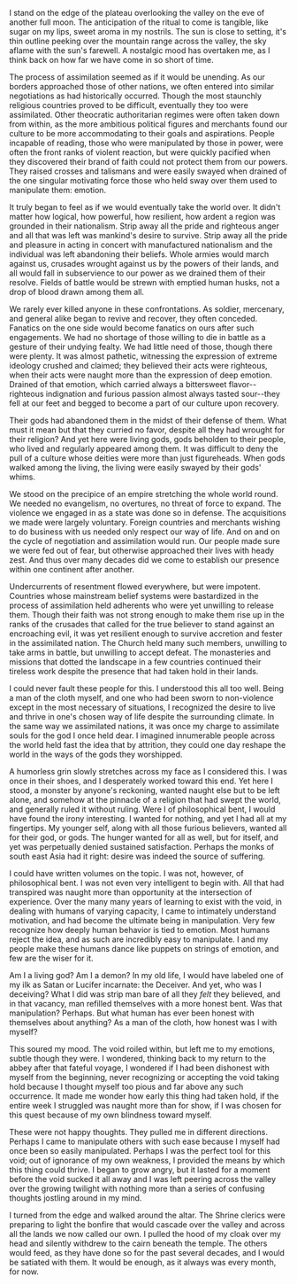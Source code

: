 I stand on the edge of the plateau overlooking the valley on the eve of another full moon. The anticipation of the ritual to come is tangible, like sugar on my lips, sweet aroma in my nostrils. The sun is close to setting, it's thin outline peeking over the mountain range across the valley, the sky aflame with the sun's farewell. A nostalgic mood has overtaken me, as I think back on how far we have come in so short of time.

The process of assimilation seemed as if it would be unending. As our borders approached those of other nations, we often entered into similar negotiations as had historically occurred. Though the most staunchly religious countries proved to be difficult, eventually they too were assimilated. Other theocratic authoritarian regimes were often taken down from within, as the more ambitious political figures and merchants found our culture to be more accommodating to their goals and aspirations. People incapable of reading, those who were manipulated by those in power, were often the front ranks of violent reaction, but were quickly pacified when they discovered their brand of faith could not protect them from our powers. They raised crosses and talismans and were easily swayed when drained of the one singular motivating force those who held sway over them used to manipulate them: emotion.

It truly began to feel as if we would eventually take the world over. It didn't matter how logical, how powerful, how resilient, how ardent a region was grounded in their nationalism. Strip away all the pride and righteous anger and all that was left was mankind's desire to survive. Strip away all the pride and pleasure in acting in concert with manufactured nationalism and the individual was left abandoning their beliefs. Whole armies would march against us, crusades wrought against us by the powers of their lands, and all would fall in subservience to our power as we drained them of their resolve. Fields of battle would be strewn with emptied human husks, not a drop of blood drawn among them all.

We rarely ever killed anyone in these confrontations. As soldier, mercenary, and general alike began to revive and recover, they often conceded. Fanatics on the one side would become fanatics on ours after such engagements. We had no shortage of those willing to die in battle as a gesture of their undying fealty. We had little need of those, though there were plenty. It was almost pathetic, witnessing the expression of extreme ideology crushed and claimed; they believed their acts were righteous, when their acts were naught more than the expression of deep emotion. Drained of that emotion, which carried always a bittersweet flavor--righteous indignation and furious passion almost always tasted sour--they fell at our feet and begged to become a part of our culture upon recovery.

Their gods had abandoned them in the midst of their defense of them. What must it mean but that they curried no favor, despite all they had wrought for their religion? And yet here were living gods, gods beholden to their people, who lived and regularly appeared among them. It was difficult to deny the pull of a culture whose deities were more than just figureheads. When gods walked among the living, the living were easily swayed by their gods' whims.

We stood on the precipice of an empire stretching the whole world round. We needed no evangelism, no overtures, no threat of force to expand. The violence we engaged in as a state was done so in defense. The acquisitions we made were largely voluntary. Foreign countries and merchants wishing to do business with us needed only respect our way of life. And on and on the cycle of negotiation and assimilation would run. Our people made sure we were fed out of fear, but otherwise approached their lives with heady zest. And thus over many decades did we come to establish our presence within one continent after another.

Undercurrents of resentment flowed everywhere, but were impotent. Countries whose mainstream belief systems were bastardized in the process of assimilation held adherents who were yet unwilling to release them. Though their faith was not strong enough to make them rise up in the ranks of the crusades that called for the true believer to stand against an encroaching evil, it was yet resilient enough to survive accretion and fester in the assimilated nation. The Church held many such members, unwilling to take arms in battle, but unwilling to accept defeat. The monasteries and missions that dotted the landscape in a few countries continued their tireless work despite the presence that had taken hold in their lands.

I could never fault these people for this. I understood this all too well. Being a man of the cloth myself, and one who had been sworn to non-violence except in the most necessary of situations, I recognized the desire to live and thrive in one's chosen way of life despite the surrounding climate. In the same way we assimilated nations, it was once my charge to assimilate souls for the god I once held dear. I imagined innumerable people across the world held fast the idea that by attrition, they could one day reshape the world in the ways of the gods they worshipped.

A humorless grin slowly stretches across my face as I considered this. I was once in their shoes, and I desperately worked toward this end. Yet here I stood, a monster by anyone's reckoning, wanted naught else but to be left alone, and somehow at the pinnacle of a religion that had swept the world, and generally ruled it without ruling. Were I of philosophical bent, I would have found the irony interesting. I wanted for nothing, and yet I had all at my fingertips. My younger self, along with all those furious believers, wanted all for their god, or gods. The hunger wanted for all as well, but for itself, and yet was perpetually denied sustained satisfaction. Perhaps the monks of south east Asia had it right: desire was indeed the source of suffering.

I could have written volumes on the topic. I was not, however, of philosophical bent. I was not even very intelligent to begin with. All that had transpired was naught more than opportunity at the intersection of experience. Over the many many years of learning to exist with the void, in dealing with humans of varying capacity, I came to intimately understand motivation, and had become the ultimate being in manipulation. Very few recognize how deeply human behavior is tied to emotion. Most humans reject the idea, and as such are incredibly easy to manipulate. I and my people make these humans dance like puppets on strings of emotion, and few are the wiser for it.

Am I a living god? Am I a demon? In my old life, I would have labeled one of my ilk as Satan or Lucifer incarnate: the Deceiver. And yet, who was I deceiving? What I did was strip man bare of all they *felt* they believed, and in that vacancy, man refilled themselves with a more honest bent. Was that manipulation? Perhaps. But what human has ever been honest with themselves about anything? As a man of the cloth, how honest was I with myself?

This soured my mood. The void roiled within, but left me to my emotions, subtle though they were. I wondered, thinking back to my return to the abbey after that fateful voyage, I wondered if I had been dishonest with myself from the beginning, never recognizing or accepting the void taking hold because I thought myself too pious and far above any such occurrence. It made me wonder how early this thing had taken hold, if the entire week I struggled was naught more than for show, if I was chosen for this quest because of my own blindness toward myself.

These were not happy thoughts. They pulled me in different directions. Perhaps I came to manipulate others with such ease because I myself had once been so easily manipulated. Perhaps I was the perfect tool for this void; out of ignorance of my own weakness, I provided the means by which this thing could thrive. I began to grow angry, but it lasted for a moment before the void sucked it all away and I was left peering across the valley over the growing twilight with nothing more than a series of confusing thoughts jostling around in my mind.

I turned from the edge and walked around the altar. The Shrine clerics were preparing to light the bonfire that would cascade over the valley and across all the lands we now called our own. I pulled the hood of my cloak over my head and silently withdrew to the cairn beneath the temple. The others would feed, as they have done so for the past several decades, and I would be satiated with them. It would be enough, as it always was every month, for now.
